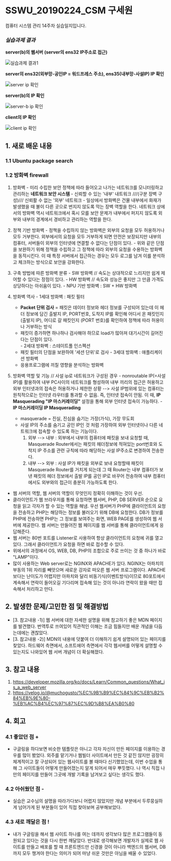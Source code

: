 # SSWU_20190224_CSM 구세원 

컴퓨터 시스템 관리 14주차 실습일지입니다.

### *실습과제 결과*

**server(b)의 웹서버 (server의 ens32 IP주소로 접근)**


![실습과제 결과1](https://user-images.githubusercontent.com/65717358/120909596-8488c900-c6b1-11eb-80cc-61d94465fda4.PNG)


**server의 ens32(외부망-공인IP = 워드프레스 주소), ens35(내부망-사설IP) IP 확인**


![server ip 확인](https://user-images.githubusercontent.com/65717358/120909603-95393f00-c6b1-11eb-9cd1-b07b62e3f73a.PNG) 


**server(b)의 IP 확인** 


![server-b ip 확인](https://user-images.githubusercontent.com/65717358/120909601-91a5b800-c6b1-11eb-8128-b23a590bd3f5.PNG)


**client의 IP 확인**


![client ip 확인](https://user-images.githubusercontent.com/65717358/120909606-99fdf300-c6b1-11eb-9154-c5aff91390e6.PNG)


## 1. 새로 배운 내용

### 1.1 Ubuntu package search


### 1.2 방화벽 firewall
  1) 방화벽
    - 미리 수립한 보안 정책에 따라 들어오고 나가는 네트워크를 모니터링하고 관리하는 **네트워크 보안 시스템**
    - 신뢰할 수 있는 '내부' 내트워크 ///(구분 장벽 구성)/// 신뢰활 수 없는 '외부' 네트워크
    - 일상에서 방화벽은 건물 내부에서 화재가 발생했을 때 불이 다른 곳으로 번지지 않도록 막는 장벽 역할을 한다. 
      네트워크 상에서의 방화벽 역시 네트워크에서 혹시 모를 보안 문제가 내부에서 퍼지지 않도록 외부와 내부의 경계에서 경비하고 관리하는 역할을 한다. 
  
  2) 정책 기반 방화벽 
    - 정책을 수립하지 않는 방화벽은 외부의 요청을 모두 허용하거나 모두 거부한다. 외부에서의 요청을 모두 거부하게 되면 안전은 보장되지만 내부의 컴퓨터, 서버들이 외부의 인터넷에 연결할 수 없다는 단점이 있다. 
    - 위와 같은 단점을 보완하기 위해 정책을 수립하고 그 정책에 따라 외부의 요청을 수용하는 방화벽을 동작시킨다. 이 때 특정 서버에서 접근하는 경우는 모두 로그를 남겨 이를 분석하고 체크하는 방식으로 보안을 강화한다. 
  
  3) 구축 방법에 따른 방화벽 분류
    - SW 방화벽 // 속도는 상대적으로 느리지만 쉽게 제어할 수 있다는 장점이 있다. 
    - HW 방화벽 // 속도와 성능은 좋지만 그 만큼 가격도 상당하다는 아쉬움이 있다.
    - NPU 기반 방화벽 : SW + HW 방화벽 
  
  4) 방화벽 역사
    - 1세대 방화벽 : 패킷 필터 
      - **Packet 단위 검사** = 패킷은 데이터 정보와 헤더 정보를 구성되어 있는데 이 헤더 정보에 담긴 출발지 IP, PORT번호, 도착지 IP를 확인해 어디서 온 패킷인지(출발지 IP), 어디로 갈 패킷인지 (PORT 번호)를 확인하여 정책에 따라 허용이나 거부하는 방식 
      - 패킷이 증가하면 하나하나 검사해야 하므로 load가 많아져 대기시간이 길어진다는 단점이 있다.    
    - 2세대 방화벽 : 스테이트풀  인스펙션 
      - 패킷 필터의 단점을 보완하여 '세션 단위'로 검사 
    - 3세대 방화벽 : 애플리케이션 방화벽   
      - 응용프로그램에 끼칠 영향을 분석하는 방화벽 
      
  5) 방화벽 역할 및 기능 // 사설 ip로 네트워크가 구성된 경우
    - nonroutable IP(=사설 IP)를 활용하여 내부 PC사이의 네트워크를 형성하여 내부 끼리의 접근은 허용하고 외부 인터넷과의 접속은 허용하거나 제한한 상황 --> 사설 IP범위에 있는 컴퓨터는 원칙적으로는 인터넷 라우터를 통과할 수 없음. 즉, 인터넷 접속이 안됨. 이 때, **IP Masquerading "IP 마스커레이딩"** 설정을 통해 외부 인터넷 접속이 가능하다.
    - **IP 마스커레이딩 IP Masquerading**
      - masquerade = 진실, 진심을 숨기는 가장(가식), 가장 무도회
      - 사설 IP의 주소를 숨기고 공인 IP인 것 처럼 가장하여 외부 인터넷이나 다른 네트워크에 접속할 수 있도록 하는 기능이다. 
      	1) 외부 --> 내부 : 외부에서 내부의 컴퓨터에 패킷을 보내 요청할 때, Masquerade Router에서는 패킷의 헤더정보에 적혀있는 port번호와 도착지 IP 주소를 관련 규칙에 따라 해당하는 사설 IP주소로 변경하여 전송한다.  
      	2) 내부 --> 외부 : 사설 IP가 패킷을 외부로 보내 요청할때 패킷이 Masquerade Router를 거치게 되는데 그 때 Router는 내부 컴퓨터가 보낸 패킷의 헤더 정보에서 출발 IP를 공인 IP로 바꾸어 전송하여 내부 컴퓨터에서도 외부와의 접근이 충분히 가능하도록 한다. 
      	
     

- 웹 서버의 역할, 웹 서버의 역할이 무엇인지 정확히 이해하는 것이 우선. 
- 클라이언트가 웹 브라우저를 통해 요청하면 웹서버, PHP, DB SERVER 순으로 요청을 읽고 각자가 할 수 있는 역할을 해냄. 우선 웹서버가 PHP에 클라이언트의 요청을 전송하고 PHP는 해당하는 정보를 불러오기 위해 DB에 요청한다. DB가 정보를 PHP에 전송하면 PHP는 그 정보를 보여주는 화면, WEB PAGE를 생성하여 웹 서버에 제공한다. 웹 서버는 만들어진 웹 페이지를 웹 서버를 통해 클라이언트에게 응답해준다. 
- 웹 서버는 80번 포트를 Listener로 사용하여 항상 클라이언트의 요청에 귀를 열고 있다. 그래서 클라이언트가 요청을 하면 바로 접수할 수 있다. 
- 위에서의 과정에서 OS, WEB, DB, PHP의 조합으로 주로 쓰이는 것 중 하나가 바로 "LAMP"이다. 
- 많이 사용하는 Web server로는 NGINX와 APACHE가 있다. NGINX는 아파치의 부동의 1위 자리를 빼앗으며 새로운 강자로 떠오른 웹 서버 프로그램이다. APACHE보다는 난이도가 어렵지만 아파치와 달리 비동기식(이벤트방식)이므로 80포트에서 계속해서 연락이 들어오길 기다리며 접속해 있는 것이 아니라 연락이 왔을 때만 접속해서 처리하고 만다. 


## 2. 발생한 문제/고민한 점 및 해결방법

- [3. 참고내용 -1)] 웹 서버에 대한 자세한 설명을 위해 참고하기 좋은 MDN 페이지를 발견했다. 번역투로 쓰여있어 직관적인 이해는 조금 힘들지만 배운 개념을 다듬는데에는 괜찮았다. 
- [3. 참고내용 -2)] MDN의 내용에 덧붙여 더 이해하기 쉽게 설명되어 있는 페이지를 찾았다. 하드웨어 측면에서, 소프트에어 측면에서 각각 웹서버를 어떻게 설명할 수 있는지도 나와있어 웹 서버 개념이 더 확실해졌다.  

## 3. 참고 내용

1) https://developer.mozilla.org/ko/docs/Learn/Common_questions/What_is_a_web_server 
2) https://velog.io/@muchogusto/%EC%9B%B9%EC%84%9C%EB%B2%84%EB%9E%80-%EB%AC%B4%EC%97%87%EC%9D%B8%EA%B0%80

## 4. 회고    
    
### 4.1 좋았던 점 +
	
- 구글링을 하다보면 비슷한 템플릿은 아니고 각자 자신이 만든 페이지를 이용하는 경우를 많이 봤었다. 외주를 맡기거나 웹빌더 사이트에서 만든 것 같진 않지만 굉장히 체계적이고 잘 구성되어 있는 웹사이트를 볼 때마다 신기했었는데, 이번 수업을 통해 그 사이트들이 어떻게 만들어졌는지 알게 되어서 매우 뿌듯했다. 나 역시 직접 나만의 페이지를 만들어 그곳에 개발 기록을 남겨보고 싶다는 생각도 했다. 

### 4.2 아쉬웠던 점 -
	
- 실습은 교수님의 설명을 따라가다보니 어렵지 않았지만 개념 부분에서 두루뭉실하게 넘어가게 된 부분들이 있어 직접 찾아보며 공부해보았다. 

### 4.3 새로 깨달은 점 !

- 내가 구글링을 해서 웹 사이트 하나를 여는 데까지 생각보다 많은 프로그램들이 동원되고 있다는 것을 다시 한번 깨달았다. 반대로 생각해보면 개발자가 실제로 웹 사이트를  만들고 배포를 할 때 프론트엔드만 신경쓸 것이 아니라 백엔드의 웹서버, DB까지 모두 챙겨야 한다는 의미가 되어 마냥 쉬운 것만은 아님을 배울 수 있었다. 
